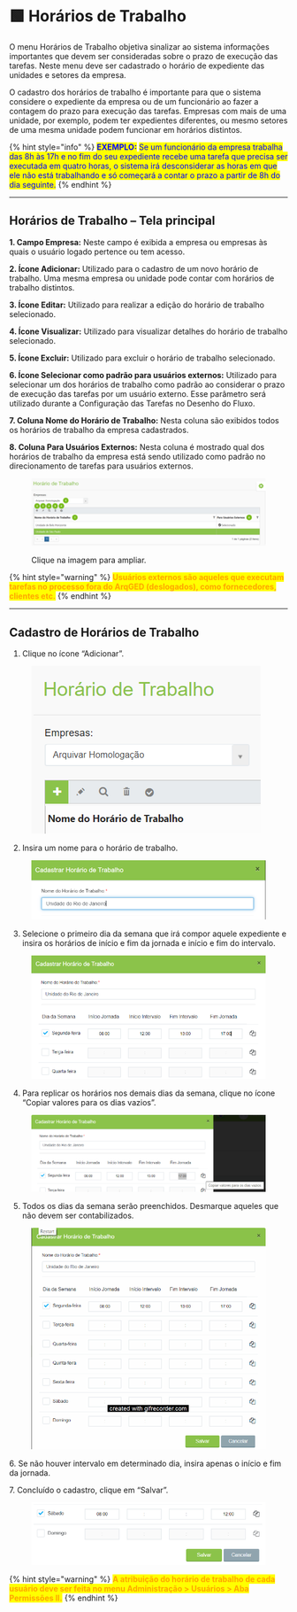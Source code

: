 # 🟩 Horários de Trabalho

O menu Horários de Trabalho objetiva sinalizar ao sistema informações importantes que devem ser consideradas sobre o prazo de execução das tarefas. Neste menu deve ser cadastrado o horário de expediente das unidades e setores da empresa. &#x20;

O cadastro dos horários de trabalho é importante para que o sistema considere o expediente da empresa ou de um funcionário ao fazer a contagem do prazo para execução das tarefas. Empresas com mais de uma unidade, por exemplo, podem ter expedientes diferentes, ou mesmo setores de uma mesma unidade podem funcionar em horários distintos. &#x20;

{% hint style="info" %}
<mark style="color:blue;">**EXEMPLO:**</mark> <mark style="color:blue;"></mark><mark style="color:blue;">Se um funcionário da empresa trabalha das 8h às 17h e no fim do seu expediente recebe uma tarefa que precisa ser executada em quatro horas, o sistema irá desconsiderar as horas em que ele não está trabalhando e só começará a contar o prazo a partir de 8h do dia seguinte.</mark>
{% endhint %}

***

## &#x20;Horários de Trabalho – Tela principal

**1. Campo Empresa:** Neste campo é exibida a empresa ou empresas às quais o usuário logado pertence ou tem acesso.&#x20;

**2. Ícone Adicionar:** Utilizado para o cadastro de um novo horário de trabalho. Uma mesma empresa ou unidade pode contar com horários de trabalho distintos.&#x20;

**3. Ícone Editar:** Utilizado para realizar a edição do horário de trabalho selecionado. &#x20;

**4. Ícone Visualizar:** Utilizado para visualizar detalhes do horário de trabalho selecionado. &#x20;

**5. Ícone Excluir:**  Utilizado para excluir o horário de trabalho selecionado.&#x20;

**6. Ícone Selecionar como padrão para usuários externos:** Utilizado para selecionar um dos horários de trabalho como padrão ao considerar o prazo de execução das tarefas por um usuário externo. Esse parâmetro será utilizado durante a Configuração das Tarefas no Desenho do Fluxo.   &#x20;

**7. Coluna Nome do Horário de Trabalho:** Nesta coluna são exibidos todos os horários de trabalho da empresa cadastrados.&#x20;

**8. Coluna Para Usuários Externos:** Nesta coluna é mostrado qual dos horários de trabalho da empresa está sendo utilizado como padrão no direcionamento de tarefas para usuários externos.&#x20;

<figure><img src="../.gitbook/assets/horario01.png" alt=""><figcaption><p>Clique na imagem para ampliar.</p></figcaption></figure>

{% hint style="warning" %}
<mark style="color:orange;">**Usuários externos são aqueles que executam tarefas no processo fora do ArqGED (deslogados), como fornecedores, clientes etc.**</mark>
{% endhint %}

***

## Cadastro de Horários de Trabalho

1. Clique no ícone “Adicionar”.

<figure><img src="../.gitbook/assets/horario02.png" alt=""><figcaption></figcaption></figure>

2. Insira um nome para o horário de trabalho.

<figure><img src="../.gitbook/assets/horario03.png" alt=""><figcaption></figcaption></figure>

3. Selecione o primeiro dia da semana que irá compor aquele expediente e insira os horários de início e fim da jornada e início e fim do intervalo.

<figure><img src="../.gitbook/assets/horario04.png" alt=""><figcaption></figcaption></figure>

4. Para replicar os horários nos demais dias da semana, clique no ícone “Copiar valores para os dias vazios”.

<figure><img src="../.gitbook/assets/horario05.png" alt=""><figcaption></figcaption></figure>

5. Todos os dias da semana serão preenchidos. Desmarque aqueles que não devem ser contabilizados.&#x20;

<figure><img src="../.gitbook/assets/horario06.gif" alt=""><figcaption></figcaption></figure>

6\. Se não houver intervalo em determinado dia, insira apenas o início e fim da jornada.  &#x20;

7\. Concluído o cadastro, clique em “Salvar”.&#x20;

<figure><img src="../.gitbook/assets/horario07.png" alt=""><figcaption></figcaption></figure>

{% hint style="warning" %}
<mark style="color:orange;">**A atribuição do horário de trabalho de cada usuário deve ser feita no menu Administração > Usuários > Aba Permissões II.**</mark>
{% endhint %}
